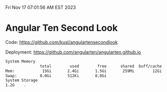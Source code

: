 Fri Nov 17 07:01:56 AM EST 2023

# Angular Ten Second Look

Code: https://github.com/kusl/angulartensecondlook

Deployment: https://github.com/angularten/angularten.github.io

```bash
System Memory
               total        used        free      shared  buff/cache   available
Mem:            15Gi       2.4Gi       1.5Gi       259Mi        12Gi        12Gi
Swap:          8.0Gi       512Ki       8.0Gi
System Storage
1.2G	.
```
